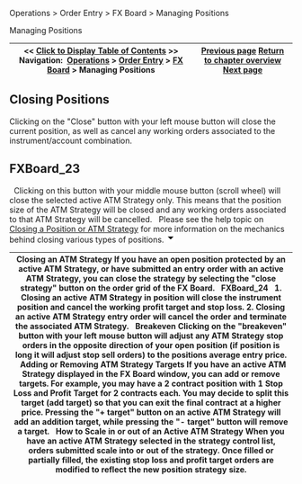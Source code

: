﻿
Operations \> Order Entry \> FX Board \> Managing Positions

Managing Positions

| \<\< [Click to Display Table of Contents](managing_positions_fx_board.md) \>\> **Navigation:**     [Operations](operations.md) \> [Order Entry](order_entry.md) \> [FX Board](fx_board.md) \> Managing Positions | [Previous page](modifying_and_cancelling_orders_fx_board.md) [Return to chapter overview](fx_board.md) [Next page](properties_fx_board.md) |
| --- | --- |
## Closing Positions
Clicking on the "Close" button with your left mouse button will close the current position, as well as cancel any working orders associated to the instrument/account combination. 
 
## FXBoard_23
 
Clicking on this button with your middle mouse button (scroll wheel) will close the selected active ATM Strategy only. This means that the position size of the ATM Strategy will be closed and any working orders associated to that ATM Strategy will be cancelled.
 
Please see the help topic on [Closing a Position or ATM Strategy](closing_a_position_or_atm_stra.md) for more information on the mechanics behind closing various types of positions.
![tog_minus](tog_minus.gif)

| Closing an ATM Strategy If you have an open position protected by an active ATM Strategy, or have submitted an entry order with an active ATM Strategy, you can close the strategy by selecting the "close strategy" button on the order grid of the FX Board.   FXBoard_24   1\. Closing an active ATM Strategy in position will close the instrument position and cancel the working profit target and stop loss. 2\. Closing an active ATM Strategy entry order will cancel the order and terminate the associated ATM Strategy.   Breakeven Clicking on the "breakeven" button with your left mouse button will adjust any ATM Strategy stop orders in the opposite direction of your open position (if position is long it will adjust stop sell orders) to the positions average entry price.    Adding or Removing ATM Strategy Targets If you have an active ATM Strategy displayed in the FX Board window, you can add or remove targets. For example, you may have a 2 contract position with 1 Stop Loss and Profit Target for 2 contracts each. You may decide to split this target (add target) so that you can exit the final contract at a higher price. Pressing the "\+ target" button on an active ATM Strategy will add an addition target, while pressing the "\- target" button will remove a target.   How to Scale in or out of an Active ATM Strategy When you have an active ATM Strategy selected in the strategy control list, orders submitted scale into or out of the strategy. Once filled or partially filled, the existing stop loss and profit target orders are modified to reflect the new position strategy size. |
| --- |

